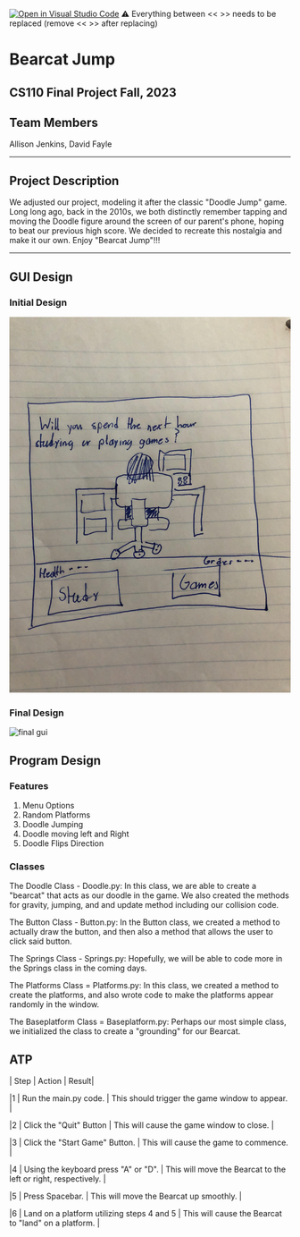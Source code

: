 [![Open in Visual Studio Code](https://classroom.github.com/assets/open-in-vscode-718a45dd9cf7e7f842a935f5ebbe5719a5e09af4491e668f4dbf3b35d5cca122.svg)](https://classroom.github.com/online_ide?assignment_repo_id=12803369&assignment_repo_type=AssignmentRepo)
:warning: Everything between << >> needs to be replaced (remove << >> after replacing)

# Bearcat Jump
## CS110 Final Project  Fall, 2023

## Team Members

Allison Jenkins, David Fayle

***

## Project Description

We adjusted our project, modeling it after the classic "Doodle Jump" game. Long long ago, back in the 2010s, we both distinctly remember tapping and moving the Doodle figure around the screen of our parent's phone, hoping to beat our previous high score. We decided to recreate this nostalgia and make it our own. Enjoy "Bearcat Jump"!!!

***    

## GUI Design

### Initial Design

![initial gui](assets/gui.jpg)

### Final Design

![final gui](assets/finalgui.jpg)

## Program Design

### Features

1. Menu Options
2. Random Platforms
3. Doodle Jumping
4. Doodle moving left and Right
5. Doodle Flips Direction

### Classes

The Doodle Class - Doodle.py: In this class, we are able to create a "bearcat" that acts as our doodle in the game. We also created the methods for gravity, jumping, and and update method including our collision code.

The Button Class - Button.py: In the Button class, we created a method to actually draw the button, and then also a method that allows the user to click said button.

The Springs Class - Springs.py: Hopefully, we will be able to code more in the Springs class in the coming days.

The Platforms Class = Platforms.py: In this class, we created a method to create the platforms, and also wrote code to make the platforms appear randomly in the window.

The Baseplatform Class = Baseplatform.py: Perhaps our most simple class, we initialized the class to create a "grounding" for our Bearcat.

## ATP

| Step | Action | Result|

|1  | Run the main.py code. | This should trigger the game window to appear. |

|2  | Click the "Quit" Button | This will cause the game window to close. |

|3  | Click the "Start Game" Button. | This will cause the game to commence. |

|4  | Using the keyboard press "A" or "D". | This will move the Bearcat to the left or right, respectively. |

|5  | Press Spacebar. | This will move the Bearcat up smoothly. |

|6  | Land on a platform utilizing steps 4 and 5 | This will cause the Bearcat to "land" on a platform. |



